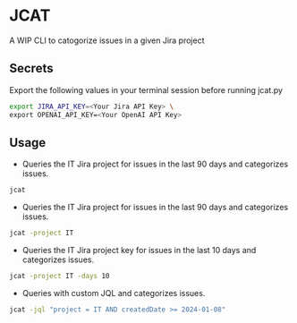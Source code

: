 # JCAT
A WIP CLI to catogorize issues in a given Jira project

## Secrets
Export the following values in your terminal session before running jcat.py
```sh
export JIRA_API_KEY=<Your Jira API Key> \
export OPENAI_API_KEY=<Your OpenAI API Key>
```

## Usage
- Queries the IT Jira project for issues in the last 90 days and categorizes issues.
```sh
jcat
```
- Queries the IT Jira project for issues in the last 90 days and categorizes issues.
```sh
jcat -project IT
```
- Queries the IT Jira project key for issues in the last 10 days and categorizes issues.
```sh
jcat -project IT -days 10
```
- Queries with custom JQL and categorizes issues.
```sh
jcat -jql "project = IT AND createdDate >= 2024-01-08"
```